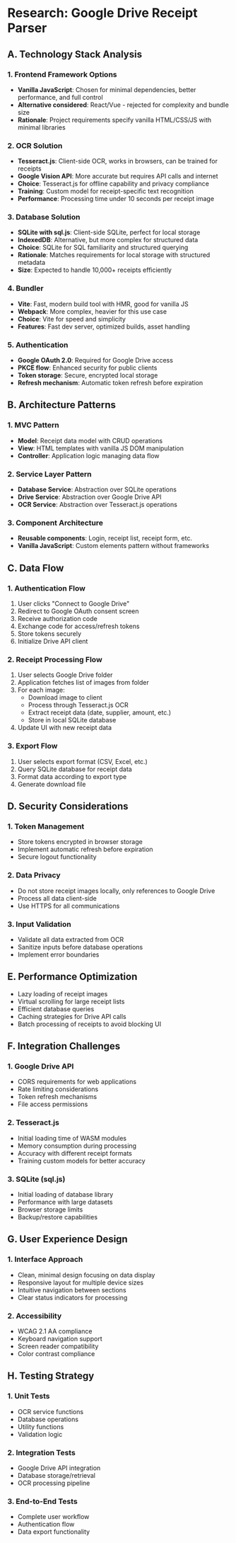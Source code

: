 # Research: Google Drive Receipt Parser

## A. Technology Stack Analysis

### 1. Frontend Framework Options
- **Vanilla JavaScript**: Chosen for minimal dependencies, better performance, and full control
- **Alternative considered**: React/Vue - rejected for complexity and bundle size
- **Rationale**: Project requirements specify vanilla HTML/CSS/JS with minimal libraries

### 2. OCR Solution
- **Tesseract.js**: Client-side OCR, works in browsers, can be trained for receipts
- **Google Vision API**: More accurate but requires API calls and internet
- **Choice**: Tesseract.js for offline capability and privacy compliance
- **Training**: Custom model for receipt-specific text recognition
- **Performance**: Processing time under 10 seconds per receipt image

### 3. Database Solution
- **SQLite with sql.js**: Client-side SQLite, perfect for local storage
- **IndexedDB**: Alternative, but more complex for structured data
- **Choice**: SQLite for SQL familiarity and structured querying
- **Rationale**: Matches requirements for local storage with structured metadata
- **Size**: Expected to handle 10,000+ receipts efficiently

### 4. Bundler
- **Vite**: Fast, modern build tool with HMR, good for vanilla JS
- **Webpack**: More complex, heavier for this use case
- **Choice**: Vite for speed and simplicity
- **Features**: Fast dev server, optimized builds, asset handling

### 5. Authentication
- **Google OAuth 2.0**: Required for Google Drive access
- **PKCE flow**: Enhanced security for public clients
- **Token storage**: Secure, encrypted local storage
- **Refresh mechanism**: Automatic token refresh before expiration

## B. Architecture Patterns

### 1. MVC Pattern
- **Model**: Receipt data model with CRUD operations
- **View**: HTML templates with vanilla JS DOM manipulation
- **Controller**: Application logic managing data flow

### 2. Service Layer Pattern
- **Database Service**: Abstraction over SQLite operations
- **Drive Service**: Abstraction over Google Drive API
- **OCR Service**: Abstraction over Tesseract.js operations

### 3. Component Architecture
- **Reusable components**: Login, receipt list, receipt form, etc.
- **Vanilla JavaScript**: Custom elements pattern without frameworks

## C. Data Flow

### 1. Authentication Flow
1. User clicks "Connect to Google Drive"
2. Redirect to Google OAuth consent screen
3. Receive authorization code
4. Exchange code for access/refresh tokens
5. Store tokens securely
6. Initialize Drive API client

### 2. Receipt Processing Flow
1. User selects Google Drive folder
2. Application fetches list of images from folder
3. For each image:
   - Download image to client
   - Process through Tesseract.js OCR
   - Extract receipt data (date, supplier, amount, etc.)
   - Store in local SQLite database
4. Update UI with new receipt data

### 3. Export Flow
1. User selects export format (CSV, Excel, etc.)
2. Query SQLite database for receipt data
3. Format data according to export type
4. Generate download file

## D. Security Considerations

### 1. Token Management
- Store tokens encrypted in browser storage
- Implement automatic refresh before expiration
- Secure logout functionality

### 2. Data Privacy
- Do not store receipt images locally, only references to Google Drive
- Process all data client-side
- Use HTTPS for all communications

### 3. Input Validation
- Validate all data extracted from OCR
- Sanitize inputs before database operations
- Implement error boundaries

## E. Performance Optimization
- Lazy loading of receipt images
- Virtual scrolling for large receipt lists
- Efficient database queries
- Caching strategies for Drive API calls
- Batch processing of receipts to avoid blocking UI

## F. Integration Challenges

### 1. Google Drive API
- CORS requirements for web applications
- Rate limiting considerations
- Token refresh mechanisms
- File access permissions

### 2. Tesseract.js
- Initial loading time of WASM modules
- Memory consumption during processing
- Accuracy with different receipt formats
- Training custom models for better accuracy

### 3. SQLite (sql.js)
- Initial loading of database library
- Performance with large datasets
- Browser storage limits
- Backup/restore capabilities

## G. User Experience Design

### 1. Interface Approach
- Clean, minimal design focusing on data display
- Responsive layout for multiple device sizes
- Intuitive navigation between sections
- Clear status indicators for processing

### 2. Accessibility
- WCAG 2.1 AA compliance
- Keyboard navigation support
- Screen reader compatibility
- Color contrast compliance

## H. Testing Strategy

### 1. Unit Tests
- OCR service functions
- Database operations
- Utility functions
- Validation logic

### 2. Integration Tests
- Google Drive API integration
- Database storage/retrieval
- OCR processing pipeline

### 3. End-to-End Tests
- Complete user workflow
- Authentication flow
- Data export functionality